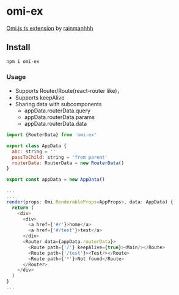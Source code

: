# omi-ex

[Omi.js ts extension](https://github.com/rainmanhhh/omi-ex) by [rainmanhhh](https://github.com/rainmanhhh)

## Install

```
npm i omi-ex
```

### Usage

* Supports Router/Route(react-router like)，
* Supports keepAlive
* Sharing data with subcomponents
  * appData.routerData.query
  * appData.routerData.params
  * appData.routerData.data

```js
import {RouterData} from 'omi-ex'

export class AppData {
  abc: string = ''
  passToChild: string = 'from parent'
  routerData: RouterData = new RouterData()
}

export const appData = new AppData()
```

```js
...
...
render(props: Omi.RenderableProps<AppProps>, data: AppData) {
  return (
    <div>
      <div>
        <a href={'#/'}>home</a>
        <a href={'#/test'}>test</a>
      </div>
      <Router data={appData.routerData}>
        <Route path={'/'} keepAlive={true}><Main/></Route>
        <Route path={'/test'}><Test/></Route>
        <Route path={'*'}>Not found</Route>
      </Router>
    </div>
  )
}
...
```